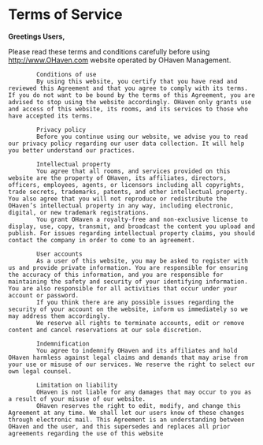 # Terms of Service
 <b>Greetings Users,</b>
            <p>Please read these terms and conditions carefully before using <a href="/">http://www.OHaven.com</a> website operated by OHaven Management.</p>
            
            
            Conditions of use
            By using this website, you certify that you have read and reviewed this Agreement and that you agree to comply with its terms. If you do not want to be bound by the terms of this Agreement, you are advised to stop using the website accordingly. OHaven only grants use and access of this website, its rooms, and its services to those who have accepted its terms.

            Privacy policy
            Before you continue using our website, we advise you to read our privacy policy regarding our user data collection. It will help you better understand our practices.

            Intellectual property
            You agree that all rooms, and services provided on this website are the property of OHaven, its affiliates, directors, officers, employees, agents, or licensors including all copyrights, trade secrets, trademarks, patents, and other intellectual property. You also agree that you will not reproduce or redistribute the OHaven’s intellectual property in any way, including electronic, digital, or new trademark registrations.
            You grant OHaven a royalty-free and non-exclusive license to display, use, copy, transmit, and broadcast the content you upload and publish. For issues regarding intellectual property claims, you should contact the company in order to come to an agreement.

            User accounts
            As a user of this website, you may be asked to register with us and provide private information. You are responsible for ensuring the accuracy of this information, and you are responsible for maintaining the safety and security of your identifying information. You are also responsible for all activities that occur under your account or password.
            If you think there are any possible issues regarding the security of your account on the website, inform us immediately so we may address them accordingly.
            We reserve all rights to terminate accounts, edit or remove content and cancel reservations at our sole discretion.

            Indemnification
            You agree to indemnify OHaven and its affiliates and hold OHaven harmless against legal claims and demands that may arise from your use or misuse of our services. We reserve the right to select our own legal counsel.

            Limitation on liability
            OHaven is not liable for any damages that may occur to you as a result of your misuse of our website.
            OHaven reserves the right to edit, modify, and change this Agreement at any time. We shall let our users know of these changes through electronic mail. This Agreement is an understanding between OHaven and the user, and this supersedes and replaces all prior agreements regarding the use of this website